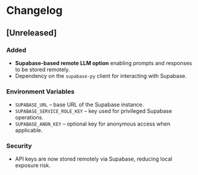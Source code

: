 <!--
File: CHANGELOG.md
Description: Release notes for Agent-S3.
-->

# Changelog

## [Unreleased]
### Added
- **Supabase-based remote LLM option** enabling prompts and responses to be stored remotely.
- Dependency on the `supabase-py` client for interacting with Supabase.

### Environment Variables
- `SUPABASE_URL` – base URL of the Supabase instance.
- `SUPABASE_SERVICE_ROLE_KEY` – key used for privileged Supabase operations.
- `SUPABASE_ANON_KEY` – optional key for anonymous access when applicable.

### Security
- API keys are now stored remotely via Supabase, reducing local exposure risk.
